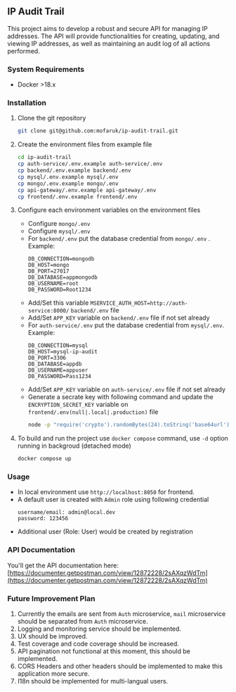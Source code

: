 ## IP Audit Trail

This project aims to develop a robust and secure API for managing IP addresses. The API will provide functionalities for creating, updating, and viewing IP addresses, as well as maintaining an audit log of all actions performed.

### System Requirements
- Docker >18.x

### Installation
1. Clone the git repository
   ```bash
   git clone git@github.com:mofaruk/ip-audit-trail.git
   ```
3. Create the environment files from example file
   ```bash
   cd ip-audit-trail
   cp auth-service/.env.example auth-service/.env
   cp backend/.env.example backend/.env
   cp mysql/.env.example mysql/.env
   cp mongo/.env.example mongo/.env
   cp api-gateway/.env.example api-gateway/.env
   cp frontend/.env.example frontend/.env
   ```

5. Configure each environment variables on the environment files
   - Configure `mongo/.env`
   - Configure `mysql/.env`
   - For `backend/.env` put the database credential from `mongo/.env` . Example:  
     ```env
     DB_CONNECTION=mongodb
     DB_HOST=mongo
     DB_PORT=27017
     DB_DATABASE=appmongodb
     DB_USERNAME=root
     DB_PASSWORD=Root1234
     ```
   - Add/Set this variable `MSERVICE_AUTH_HOST=http://auth-service:8000/` `backend/.env` file
   - Add/Set `APP_KEY` variable on `backend/.env` file if not set already
   - For `auth-service/.env` put the database credential from `mysql/.env`. Example:
     ```env
     DB_CONNECTION=mysql
     DB_HOST=mysql-ip-audit
     DB_PORT=3306
     DB_DATABASE=appdb
     DB_USERNAME=appuser
     DB_PASSWORD=Pass1234
     ```
   - Add/Set `APP_KEY` variable on `auth-service/.env` file if not set already
   - Generate a secrate key with following command and update the `ENCRYPTION_SECRET_KEY` variable on `frontend/.env(null|.local|.production)` file  
     ```bash
     node -p "require('crypto').randomBytes(24).toString('base64url')"
     ```
7. To build and run the project use `docker compose` command, use `-d` option running in backgroud (detached mode)  
   ```bash
   docker compose up
   ```

### Usage
- In local environment use `http://localhost:8050` for frontend.
- A default user is created with `Admin` role using following credential
  ```
  username/email: admin@local.dev
  password: 123456
  ```
- Additional user (Role: User) would be created by registration

### API Documentation
You'll get the API documentation here: [https://documenter.getpostman.com/view/12872228/2sAXqzWdTm](https://documenter.getpostman.com/view/12872228/2sAXqzWdTm)

### Future Improvement Plan
1. Currently the emails are sent from `Auth` microservice, `mail` microservice should be separated from `Auth` microservice.
2. Logging and monitoring service should be implemented.
3. UX should be improved.
4. Test coverage and code coverage should be increased.
5. API pagination not functional at this moment, this should be implemented.
6. CORS Headers and other headers should be implemented to make this application more secure.
7. I18n should be implemented for multi-langual users.

